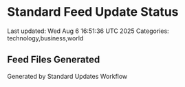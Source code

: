 # Standard Feed Update Status
Last updated: Wed Aug  6 16:51:36 UTC 2025
Categories: technology,business,world

## Feed Files Generated

Generated by Standard Updates Workflow
